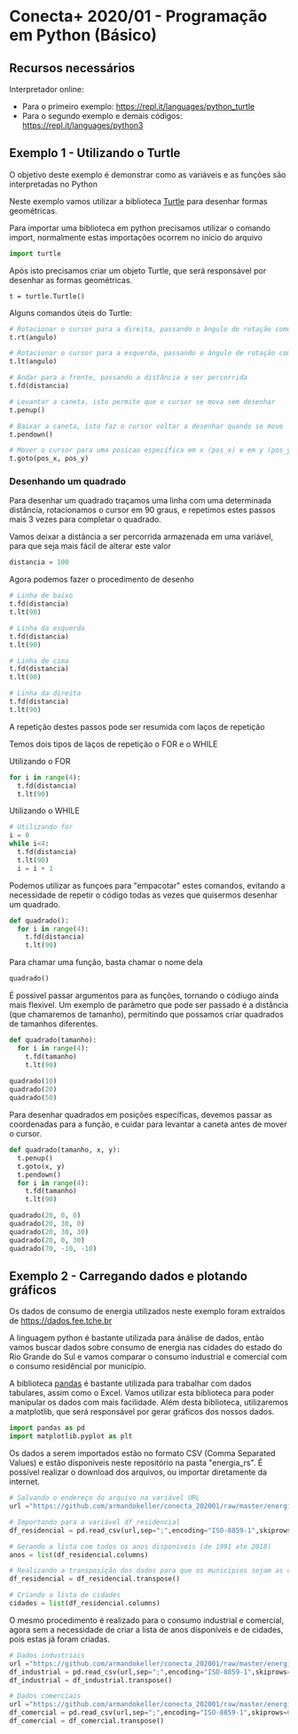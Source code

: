 # Conecta+ 2020/01 - Programação em Python (Básico)

## Recursos necessários
Interpretador online:
  - Para o primeiro exemplo: https://repl.it/languages/python_turtle
  - Para o segundo exemplo e demais códigos: https://repl.it/languages/python3
  
## Exemplo 1 - Utilizando o Turtle
O objetivo deste exemplo é demonstrar como as variáveis e as funções são interpretadas no Python

Neste exemplo vamos utilizar a biblioteca [Turtle](https://docs.python.org/3.3/library/turtle.html?highlight=turtle)
para desenhar formas geométricas.

Para importar uma biblioteca em python precisamos utilizar o comando import, normalmente estas importações
ocorrem no início do arquivo

```python
import turtle
```

Após isto precisamos criar um objeto Turtle, que será responsável por desenhar as formas geométricas.

```pyhton
t = turtle.Turtle()
```

Alguns comandos úteis do Turtle:

```python
# Rotacionar o cursor para a direita, passando o ângulo de rotação como parâmetro
t.rt(angulo)

# Rotacionar o cursor para a esquerda, passando o ângulo de rotação como parâmetro
t.lt(angulo)

# Andar para a frente, passando a distância a ser percorrida
t.fd(distancia)

# Levantar a caneta, isto permite que o cursor se mova sem desenhar
t.penup()

# Baixar a caneta, isto faz o cursor voltar a desenhar quando se move
t.pendown()

# Mover o cursor para uma posicao específica em x (pos_x) e em y (pos_y)
t.goto(pos_x, pos_y) 
```

### Desenhando um quadrado

Para desenhar um quadrado traçamos uma linha com uma determinada distância, rotacionamos o cursor em 90 graus, e repetimos
estes passos mais 3 vezes para completar o quadrado.

Vamos deixar a distância a ser percorrida armazenada em uma variável, para que seja mais fácil de alterar este valor

```python
distancia = 100
```

Agora podemos fazer o procedimento de desenho

```python
# Linha de baixo
t.fd(distancia)
t.lt(90)

# Linha da esquerda
t.fd(distancia)
t.lt(90)

# Linha de cima
t.fd(distancia)
t.lt(90)

# Linha da direita
t.fd(distancia)
t.lt(90)
```

A repetição destes passos pode ser resumida com laços de repetição

Temos dois tipos de laços de repetição o FOR e o WHILE

Utilizando o FOR
```python
for i in range(4):
  t.fd(distancia)
  t.lt(90)
```

Utilizando o WHILE
```python
# Utilizando for
i = 0
while i<4:
  t.fd(distancia)
  t.lt(90)
  i = i + 1
```

Podemos utilizar as funçoes para "empacotar" estes comandos, evitando a necessidade de repetir o código todas as vezes que quisermos desenhar um quadrado.

```python
def quadrado():
  for i in range(4):
    t.fd(distancia)
    t.lt(90)
 ```
 
 Para chamar uma função, basta chamar o nome dela
```python
quadrado()
```
É possivel passar argumentos para as funções, tornando o códiugo ainda mais flexivel.
Um exemplo de parâmetro que pode ser passado é a distância (que chamaremos de tamanho), permitindo que possamos criar quadrados de tamanhos diferentes.


```python
def quadrado(tamanho):
  for i in range(4):
    t.fd(tamanho)
    t.lt(90)
 
quadrado(10)
quadrado(20)
quadrado(50)
 ```

Para desenhar quadrados em posições específicas, devemos passar as coordenadas para a função, e cuidar para levantar a caneta antes de mover o cursor.


```python
def quadrado(tamanho, x, y):
  t.penup()
  t.goto(x, y)
  t.pendown()
  for i in range(4):
    t.fd(tamanho)
    t.lt(90)

quadrado(20, 0, 0)
quadrado(20, 30, 0)
quadrado(20, 30, 30)
quadrado(20, 0, 30)
quadrado(70, -10, -10)
```


## Exemplo 2 - Carregando dados e plotando gráficos

Os dados de consumo de energia utilizados neste exemplo foram extraídos de https://dados.fee.tche.br

A linguagem python é bastante utilizada para ánálise de dados, então vamos buscar dados sobre consumo de energia nas cidades do estado
do Rio Grande do Sul e vamos comparar o consumo industrial e comercial com o consumo residêncial por município.

A biblioteca [pandas](https://pandas.pydata.org) é bastante utilizada para trabalhar com dados tabulares, assim como o Excel. Vamos utilizar esta biblioteca para poder manipular os dados com mais facilidade. Além desta biblioteca, utilizaremos a matplotlib, que será responsável por gerar gráficos dos nossos dados.

```python
import pandas as pd
import matplotlib.pyplot as plt
```

Os dados a serem importados estão no formato CSV (Comma Separated Values) e estão disponíveis neste repositório na pasta "energia_rs". É possível realizar o download dos arquivos, ou importar diretamente da internet.

```python
# Salvando o endereço do arquivo na variável URL
url ="https://github.com/armandokeller/conecta_202001/raw/master/energia_rs/energia_residencial.csv"

# Importando para a variável df_residencial
df_residencial = pd.read_csv(url,sep=";",encoding="ISO-8859-1",skiprows=6,index_col="Município")

# Gerando a lista com todos os anos disponíveis (de 1991 até 2018)
anos = list(df_residencial.columns)

# Realizando a transposição dos dados para que os municípios sejam as colunas e os anos as linhas
df_residencial = df_residencial.transpose()

# Criando a lista de cidades
cidades = list(df_residencial.columns)
```

O mesmo procedimento é realizado para o consumo industrial e comercial, agora sem a necessidade de criar a lista de anos disponíveis e de cidades, pois estas já foram criadas.

```python
# Dados industriais
url ="https://github.com/armandokeller/conecta_202001/raw/master/energia_rs/energia_industrial.csv"
df_industrial = pd.read_csv(url,sep=";",encoding="ISO-8859-1",skiprows=6,index_col="Município")
df_industrial = df_industrial.transpose()

# Dados comerciais
url ="https://github.com/armandokeller/conecta_202001/raw/master/energia_rs/energia_comercial.csv"
df_comercial = pd.read_csv(url,sep=";",encoding="ISO-8859-1",skiprows=6,index_col="Município")
df_comercial = df_comercial.transpose()
```
